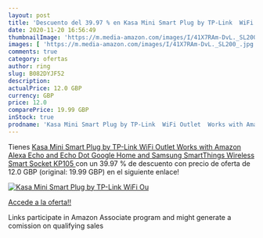 ```yaml
---
layout: post
title: 'Descuento del 39.97 % en Kasa Mini Smart Plug by TP-Link  WiFi Ou'
date: 2020-11-20 16:56:49
thumbnailImage: 'https://m.media-amazon.com/images/I/41X7RAm-DvL._SL200_.jpg'
images: [ 'https://m.media-amazon.com/images/I/41X7RAm-DvL._SL200_.jpg' ]
comments: true
category: ofertas
author: ring
slug: B082DYJF52
description:
actualPrice: 12.0 GBP
currency: GBP
price: 12.0
comparePrice: 19.99 GBP
inStock: true
prodname: 'Kasa Mini Smart Plug by TP-Link  WiFi Outlet  Works with Amazon Alexa Echo and Echo Dot   Google Home and Samsung SmartThings  Wireless Smart Socket  KP105 '
---
```


Tienes [Kasa Mini Smart Plug by TP-Link  WiFi Outlet  Works with Amazon Alexa Echo and Echo Dot   Google Home and Samsung SmartThings  Wireless Smart Socket  KP105 ](https://www.amazon.co.uk/dp/B082DYJF52/?tag=tolees0a-21) con un 39.97 % de descuento con precio de oferta de 12.0 GBP (original: 19.99 GBP) en el siguiente enlace!

[![Kasa Mini Smart Plug by TP-Link  WiFi Ou](https://m.media-amazon.com/images/I/41X7RAm-DvL._SL200_.jpg)](https://www.amazon.co.uk/dp/B082DYJF52/?tag=tolees0a-21)

[Accede a la oferta!!](https://www.amazon.co.uk/dp/B082DYJF52/?tag=tolees0a-21)

Links participate in Amazon Associate program and might generate a comission on qualifying sales


